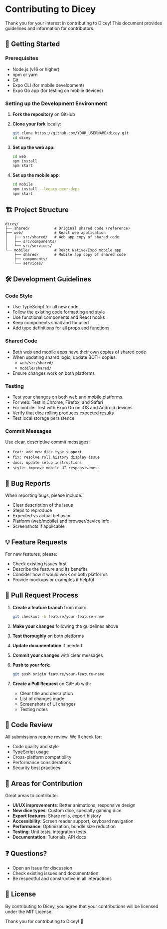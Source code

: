 # Contributing to Dicey

Thank you for your interest in contributing to Dicey! This document provides guidelines and information for contributors.

## 🚀 Getting Started

### Prerequisites
- Node.js (v16 or higher)
- npm or yarn
- Git
- Expo CLI (for mobile development)
- Expo Go app (for testing on mobile devices)

### Setting up the Development Environment

1. **Fork the repository** on GitHub
2. **Clone your fork** locally:
   ```bash
   git clone https://github.com/YOUR_USERNAME/dicey.git
   cd dicey
   ```

3. **Set up the web app**:
   ```bash
   cd web
   npm install
   npm start
   ```

4. **Set up the mobile app**:
   ```bash
   cd mobile
   npm install --legacy-peer-deps
   npm start
   ```

## 🏗️ Project Structure

```
dicey/
├── shared/           # Original shared code (reference)
├── web/              # React web application
│   ├── src/shared/   # Web app copy of shared code
│   ├── src/components/
│   └── src/services/
└── mobile/           # React Native/Expo mobile app
    ├── shared/       # Mobile app copy of shared code
    ├── components/
    └── services/
```

## 🛠️ Development Guidelines

### Code Style
- Use TypeScript for all new code
- Follow the existing code formatting and style
- Use functional components and React hooks
- Keep components small and focused
- Add type definitions for all props and functions

### Shared Code
- Both web and mobile apps have their own copies of shared code
- When updating shared logic, update BOTH copies:
  - `web/src/shared/`
  - `mobile/shared/`
- Ensure changes work on both platforms

### Testing
- Test your changes on both web and mobile platforms
- For web: Test in Chrome, Firefox, and Safari
- For mobile: Test with Expo Go on iOS and Android devices
- Verify that dice rolling produces expected results
- Test local storage persistence

### Commit Messages
Use clear, descriptive commit messages:
- `feat: add new dice type support`
- `fix: resolve roll history display issue`
- `docs: update setup instructions`
- `style: improve mobile UI responsiveness`

## 🐛 Bug Reports

When reporting bugs, please include:
- Clear description of the issue
- Steps to reproduce
- Expected vs actual behavior
- Platform (web/mobile) and browser/device info
- Screenshots if applicable

## 💡 Feature Requests

For new features, please:
- Check existing issues first
- Describe the feature and its benefits
- Consider how it would work on both platforms
- Provide mockups or examples if helpful

## 🔄 Pull Request Process

1. **Create a feature branch** from main:
   ```bash
   git checkout -b feature/your-feature-name
   ```

2. **Make your changes** following the guidelines above

3. **Test thoroughly** on both platforms

4. **Update documentation** if needed

5. **Commit your changes** with clear messages

6. **Push to your fork**:
   ```bash
   git push origin feature/your-feature-name
   ```

7. **Create a Pull Request** on GitHub with:
   - Clear title and description
   - List of changes made
   - Screenshots of UI changes
   - Testing notes

## 📝 Code Review

All submissions require review. We'll check for:
- Code quality and style
- TypeScript usage
- Cross-platform compatibility
- Performance considerations
- Security best practices

## 🎯 Areas for Contribution

Great areas to contribute:
- **UI/UX improvements**: Better animations, responsive design
- **New dice types**: Custom dice, specialty gaming dice
- **Export features**: Share rolls, export history
- **Accessibility**: Screen reader support, keyboard navigation
- **Performance**: Optimization, bundle size reduction
- **Testing**: Unit tests, integration tests
- **Documentation**: Tutorials, API docs

## ❓ Questions?

- Open an issue for discussion
- Check existing issues and documentation
- Be respectful and constructive in all interactions

## 📜 License

By contributing to Dicey, you agree that your contributions will be licensed under the MIT License.

Thank you for contributing to Dicey! 🎲